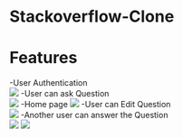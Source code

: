 # Stackoverflow-Clone
<h1> Features </h1>
-User Authentication <br/>
<img src="https://github.com/smit3949/Stackoverflow-Clone/blob/main/client/public/Login.png" />
-User can ask Question<br/>
<img src="https://github.com/smit3949/Stackoverflow-Clone/blob/main/client/public/Askquestion.png" />
-Home page
<img src="https://github.com/smit3949/Stackoverflow-Clone/blob/main/client/public/home.png" />
-User can Edit Question<br/>
<img src="https://github.com/smit3949/Stackoverflow-Clone/blob/main/client/public/edit.png" />
-Another user can answer the Question<br/>
<img src="https://github.com/smit3949/Stackoverflow-Clone/blob/main/client/public/addanswer.png" />
<img src="https://github.com/smit3949/Stackoverflow-Clone/blob/main/client/public/submittedanswer.png" />
